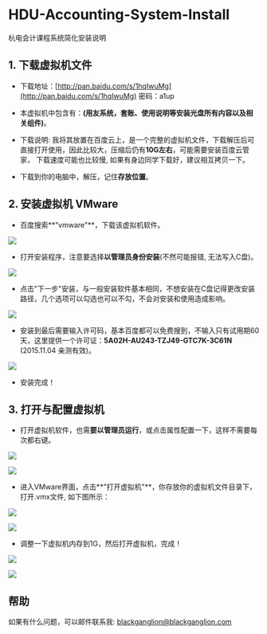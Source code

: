 # HDU-Accounting-System-Install
杭电会计课程系统简化安装说明

## 1. 下载虚拟机文件

* 下载地址：[http://pan.baidu.com/s/1hqIwuMg](http://pan.baidu.com/s/1hqIwuMg)  密码：a1up

* 本虚拟机中包含有：**(用友系统，套账、使用说明等安装光盘所有内容以及相关组件)**。

* 下载说明: 我将其放置在百度云上，是一个完整的虚拟机文件，下载解压后可直接打开使用，因此比较大，压缩后仍有**10G左右**，可能需要安装百度云管家，
下载速度可能也比较慢, 如果有身边同学下载好，建议相互拷贝一下。

* 下载到你的电脑中，解压，记住**存放位置**。


## 2. 安装虚拟机 VMware

* 百度搜索**"vmware"**，下载该虚拟机软件。

![](images/1.png)

* 打开安装程序，注意要选择**以管理员身份安装**(不然可能报错, 无法写入C盘)。

![](images/2.png)

* 点击"下一步"安装，与一般安装软件基本相同，不想安装在C盘记得更改安装路径，几个选项可以勾选也可以不勾，不会对安装和使用造成影响。

![](images/3.png)

* 安装到最后需要输入许可码，基本百度都可以免费搜到，不输入只有试用期60天，这里提供一个许可证：**5A02H-AU243-TZJ49-GTC7K-3C61N** (2015.11.04 亲测有效)。

![](images/4.png)

* 安装完成！


## 3. 打开与配置虚拟机

* 打开虚拟机软件，也需**要以管理员运行**，或点击属性配置一下，这样不需要每次都右键。

![](images/5.png)

![](images/6.png)

* 进入VMware界面，点击**"打开虚拟机"**，你存放你的虚拟机文件目录下，打开.vmx文件, 如下图所示：

![](images/7.png)

![](images/8.png)

* 调整一下虚拟机内存到1G，然后打开虚拟机，完成！

![](images/9.png)

![](images/10.png)


## 帮助

如果有什么问题，可以邮件联系我: blackganglion@blackganglion.com

